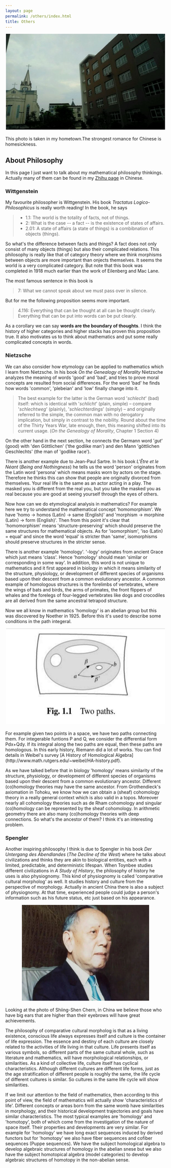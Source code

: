 ```yaml
---
layout: page
permalink: /others/index.html
title: Others
---
```

<center>
<img src="/images/home.png" width=500 height=300>
</center>
<br>
This photo is taken in my hometown.The strongest romance for Chinese is homesickness.

## About Philosophy
In this page I just want to talk about my mathematical philosophy thinkings. Actually many of them can be found in my [Zhihu page](https://www.zhihu.com/people/ruo-ru-12-16) in Chinese.

### Wittgenstein
My favourite philosopher is Wittgenstein. His book *Tractatus Logico-Philosophicus* is really worth reading! In the book, he says 
> - 1.1: The world is the totality of facts, not of things.
> - 2: What is the case -- a fact -- is the existence of states of affairs.
> - 2.01: A state of affairs (a state of things) is a combibnation of objects (things).

So what's the difference between facts and things? A fact does not only consist of many objects (things) but also their complicated relations. This philosophy is really like that of category theory where we think morphisms between objects are more important than onjects themselves. It seems the world is a very complicated category. But note that this book was completed in 1918 much earlier than the work of Eilenberg and Mac Lane.

The most famous sentence in this book is 
> 7: What we cannot speak about we must pass over in silence.

But for me the following proposition seems more important.
> 4.116: Everything that can be thought at all can be thought clearly. Everything that can be put into words can be put clearly.

As a corollary we can say **words are the boundary of thoughts**. I think the history of higher categories and higher stacks has proven this proposition true. It also motivates us to think about mathematics and put some really complicated concepts in words.

### Nietzsche
We can also consider how etymology can be applied to mathematics which I learn from Nietzsche. In his book *On the Genealogy of Morality* Nietzsche analyzes the meaning of words 'good' and 'bad', and tries to prove moral concepts are resulted from social differences. For the word 'bad' he finds how words 'common', 'plebeian' and 'low' finally change into it. 
> The best example for the latter is the German word '*schlecht*' (bad) itself: which is identical with '*schlicht*' (plain, simple) – compare '*schlechtweg*' (plainly), '*schlechterdings*' (simply) – and originally referred to the simple, the common man with no derogatory implication, but simply in contrast to the nobility. Round about the time of the Thirty Years War, late enough, then, this meaning shifted into its current usage. (*On the Genealogy of Morality*, Chapter 1 Section 4)

On the other hand in the next section, he connects the Germann word '*gut*' (good) with 'den Göttlichen' ('the godlike man') and den Mann 'göttlichen Geschlechts' (the man of 'godlike race'). 

There is another example due to Jean-Paul Sartre. In his book *L'Être et le Néant* (*Being and Nothingness*) he tells us the word 'person' originates from the Latin word 'persona' which means masks worn by actors on the stage. Therefore he thinks this can show that people are originally divorced from themselves. Your real life is the same as an actor acting in a play. The masked you is different from the real you, but you take the masked you as real because you are good at seeing yourself through the eyes of others.

Now how can we do etymological analysis in mathematics? For example here we try to understand the mathematical concept 'homomorphism'. We have 'homo → homos (Latin) → same (English)' and 'morphism → morphine (Latin) → form (English)'. Then from this point it's clear that 'homomorphism' means 'structure-preserving' which should preserve the same structures for mathematical objects. As for 'isomorphism', 'iso (Latin) = equal' and since the word 'equal' is stricter than 'same', isomorphisms should preserve structures in the stricter sense.

There is another example 'homology'. '-logy' originates from ancient Grace which just means 'class'. Hence 'homology' should mean 'similar or corresponding in some way'. In addition, this word is not unique to mathematics and it first appeared in biology in which it means similarity of the structure, physiology, or development of different species of organisms based upon their descent from a common evolutionary ancestor. A common example of homologous structures is the forelimbs of vertebrates, where the wings of bats and birds, the arms of primates, the front flippers of whales and the forelegs of four-legged vertebrates like dogs and crocodiles are all derived from the same ancestral tetrapod structure.

Now we all know in mathematics 'homology' is an abelian group but this was discovered by Noether in 1925. Before this it's used to describe some conditions in the path integeral.
<center>
<img src="/images/rotman.jpg" width=500 height=300>
</center>
<br>
For example given two points in a space, we have two paths connecting them. For integerable funtions P and Q, we consider the differential form Pdx+Qdy. If its integral along the two paths are equal, then these paths are homologous. In this early history, Riemann did a lot of works. You can find details in Weibel's survey [A History of Homological Algebra](http://www.math.rutgers.edu/~weibel/HA-history.pdf).

As we have talked before that in biology 'homology' means similarity of the structure, physiology, or development of different species of organisms based upon their descent from a common evolutionary ancestor. Different (co)homology theories may have the same ancestor. From Grothendieck's axiomation in Tohoku, we know how we can obtain a (sheaf) cohomology theory in a really general context which is also valid in a topos. Moreover nearly all cohomology theories such as de Rham cohomology and singular (co)homology can be represented by the sheaf cohomology. In arithmetic geometry there are also many (co)homology theories with deep connections. So what's the ancestor of them? I think it's an interesting problem.

### Spengler
Another inspiring philosophy I think is due to Spengler in his book *Der Untergang des Abendlandes* (*The Decline of the West*) where he talks about civilizations and thinks they are akin to biological entities, each with a limited, predictable, and deterministic lifespan. When Toynbee studies different civilizations in *A Study of History*, the philosophy of history he uses is also physiognomy. This kind of physiognomy is called 'comparative cultural morpholog' as well. It studies history and culture from the perspective of morphology. Actually in ancient China there is also a subject of physiognomy. At that time, experienced people could judge a person's information such as his future status, etc just based on his appearance. 
<center>
<img src="/images/chern.jpg" width=400 height=300>
</center>
<br>
Looking at the photo of Shiing-Shen Chern, in China we believe those who have big ears that are higher than their eyebrows will have great achievements.

The philosophy of comparative cultural morpholog is that as a living existence, conscious life always expresses itself and culture is the container of life expression. The essence and destiny of each culture are closely related to the activities of life living in that culture. Life presents itself as various symbols, so different parts of the same cultural whole, such as literature and mathematics, will have morphological relationships, or similarities. As a kind of collective life, culture itself has cyclical characteristics. Although different cultures are different life forms, just as the age stratification of different people is roughly the same, the life cycle of different cultures is similar. So cultures in the same life cycle will show similarities.

If we limit our attention to the field of mathematics, then according to this point of view, the field of mathematics will actually show 'characteristics of life'. Different concepts or areas born from the same womb have similarities in morphology, and their historical development trajectories and goals have similar characteristics. The most typical examples are 'homology' and 'homotopy', both of which come from the investigation of the nature of space itself. Their properties and developments are very similar. For example for 'homology' we have long exact sequences induced by derived functors but for 'homotopy' we also have fiber sequences and cofiber sequences (Puppe sequences). We have the subject homological algebra to develop algebraic structures of homology in the abelian snese but we also have the subject homotopical algebra (model categories) to develop algebraic structures of homotopy in the non-abelian sense.



